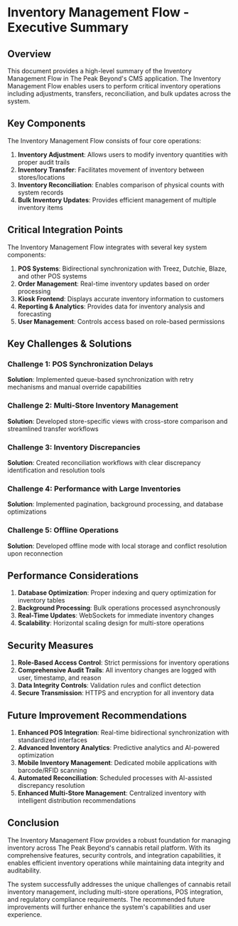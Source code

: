 # Inventory Management Flow - Executive Summary

## Overview

This document provides a high-level summary of the Inventory Management Flow in The Peak Beyond's CMS application. The Inventory Management Flow enables users to perform critical inventory operations including adjustments, transfers, reconciliation, and bulk updates across the system.

## Key Components

The Inventory Management Flow consists of four core operations:

1. **Inventory Adjustment**: Allows users to modify inventory quantities with proper audit trails
2. **Inventory Transfer**: Facilitates movement of inventory between stores/locations
3. **Inventory Reconciliation**: Enables comparison of physical counts with system records
4. **Bulk Inventory Updates**: Provides efficient management of multiple inventory items

## Critical Integration Points

The Inventory Management Flow integrates with several key system components:

1. **POS Systems**: Bidirectional synchronization with Treez, Dutchie, Blaze, and other POS systems
2. **Order Management**: Real-time inventory updates based on order processing
3. **Kiosk Frontend**: Displays accurate inventory information to customers
4. **Reporting & Analytics**: Provides data for inventory analysis and forecasting
5. **User Management**: Controls access based on role-based permissions

## Key Challenges & Solutions

### Challenge 1: POS Synchronization Delays
**Solution**: Implemented queue-based synchronization with retry mechanisms and manual override capabilities

### Challenge 2: Multi-Store Inventory Management
**Solution**: Developed store-specific views with cross-store comparison and streamlined transfer workflows

### Challenge 3: Inventory Discrepancies
**Solution**: Created reconciliation workflows with clear discrepancy identification and resolution tools

### Challenge 4: Performance with Large Inventories
**Solution**: Implemented pagination, background processing, and database optimizations

### Challenge 5: Offline Operations
**Solution**: Developed offline mode with local storage and conflict resolution upon reconnection

## Performance Considerations

1. **Database Optimization**: Proper indexing and query optimization for inventory tables
2. **Background Processing**: Bulk operations processed asynchronously
3. **Real-Time Updates**: WebSockets for immediate inventory changes
4. **Scalability**: Horizontal scaling design for multi-store operations

## Security Measures

1. **Role-Based Access Control**: Strict permissions for inventory operations
2. **Comprehensive Audit Trails**: All inventory changes are logged with user, timestamp, and reason
3. **Data Integrity Controls**: Validation rules and conflict detection
4. **Secure Transmission**: HTTPS and encryption for all inventory data

## Future Improvement Recommendations

1. **Enhanced POS Integration**: Real-time bidirectional synchronization with standardized interfaces
2. **Advanced Inventory Analytics**: Predictive analytics and AI-powered optimization
3. **Mobile Inventory Management**: Dedicated mobile applications with barcode/RFID scanning
4. **Automated Reconciliation**: Scheduled processes with AI-assisted discrepancy resolution
5. **Enhanced Multi-Store Management**: Centralized inventory with intelligent distribution recommendations

## Conclusion

The Inventory Management Flow provides a robust foundation for managing inventory across The Peak Beyond's cannabis retail platform. With its comprehensive features, security controls, and integration capabilities, it enables efficient inventory operations while maintaining data integrity and auditability.

The system successfully addresses the unique challenges of cannabis retail inventory management, including multi-store operations, POS integration, and regulatory compliance requirements. The recommended future improvements will further enhance the system's capabilities and user experience. 